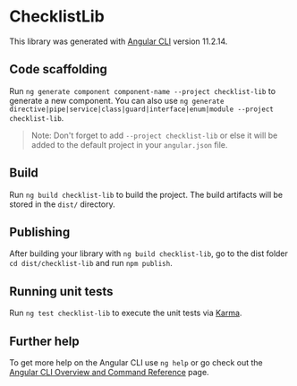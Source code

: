 # ChecklistLib

This library was generated with [Angular CLI](https://github.com/angular/angular-cli) version 11.2.14.

## Code scaffolding

Run `ng generate component component-name --project checklist-lib` to generate a new component. You can also use `ng generate directive|pipe|service|class|guard|interface|enum|module --project checklist-lib`.
> Note: Don't forget to add `--project checklist-lib` or else it will be added to the default project in your `angular.json` file. 

## Build

Run `ng build checklist-lib` to build the project. The build artifacts will be stored in the `dist/` directory.

## Publishing

After building your library with `ng build checklist-lib`, go to the dist folder `cd dist/checklist-lib` and run `npm publish`.

## Running unit tests

Run `ng test checklist-lib` to execute the unit tests via [Karma](https://karma-runner.github.io).

## Further help

To get more help on the Angular CLI use `ng help` or go check out the [Angular CLI Overview and Command Reference](https://angular.io/cli) page.
